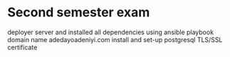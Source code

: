 # Second semester exam
deployer server and installed all dependencies using ansible playbook
domain name adedayoadeniyi.com
install and set-up postgresql
TLS/SSL certificate
